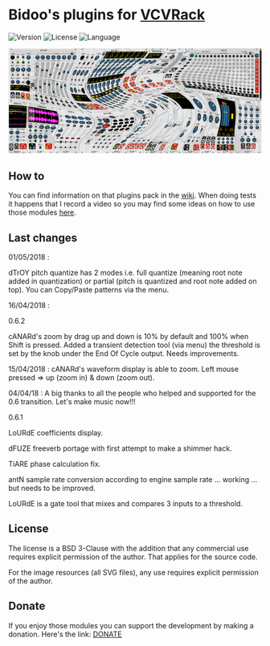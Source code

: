 # Bidoo's plugins for [VCVRack](https://vcvrack.com)

<!-- Version and License Badges -->
![Version](https://img.shields.io/badge/version-0.6.3-green.svg?style=flat-square)
![License](https://img.shields.io/badge/license-BSD3-blue.svg?style=flat-square)
![Language](https://img.shields.io/badge/language-C++-yellow.svg?style=flat-square)

![pack](/images/pack.png?raw=true "pack")

## How to

You can find information on that plugins pack in the [wiki](https://github.com/sebastien-bouffier/Bidoo/wiki). When doing tests it happens that I record a video so you may find some ideas on how to use those modules [here](https://www.youtube.com/bidoo).

## Last changes

01/05/2018 :

dTrOY pitch quantize has 2 modes i.e. full quantize (meaning root note added in quantization) or partial (pitch is quantized and root note added on top). You can Copy/Paste patterns via the menu.

16/04/2018 :

0.6.2

cANARd's zoom by drag up and down is 10% by default and 100% when Shift is pressed. Added a transient detection tool (via menu) the threshold is set by the knob under the End Of Cycle output. Needs improvements.

15/04/2018 : cANARd's waveform display is able to zoom. Left mouse pressed => up (zoom in) & down (zoom out).

04/04/18 : A big thanks to all the people who helped and supported for the 0.6 transition. Let's make music now!!!

0.6.1

LoURdE coefficients display.

dFUZE freeverb portage with first attempt to make a shimmer hack.

TiARE phase calculation fix.

antN sample rate conversion according to engine sample rate ... working ... but needs to be improved.

LoURdE is a gate tool that mixes and compares 3 inputs to a threshold.

## License

The license is a BSD 3-Clause with the addition that any commercial use requires explicit permission of the author. That applies for the source code.

For the image resources (all SVG files), any use requires explicit permission of the author.

## Donate

If you enjoy those modules you can support the development by making a donation. Here's the link: [DONATE](https://paypal.me/sebastienbouffier)

